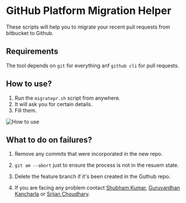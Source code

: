 # GitHub Platform Migration Helper

These scripts will help you to migrate your recent pull requests from bitbucket to Github.

## Requirements

The tool depends on `git` for everything anf `github cli` for pull requests.

## How to use?

1. Run the `migratepr.sh` script from anywhere.
1. It will ask you for certain details. 
1. Fill them.

![How to use](https://i.imgur.com/Yq48BqK.png)

## What to do on failures?

1. Remove any commits that were incorporated in the new repo.

1. `git am --abort` just to ensure the process is not in the resuem state.

1. Delete the feature branch if it's been created in the Guthub repo.

1. If you are facing any problem contact [Shubham Kumar](shubham.kumar@greyorange.com), [Guruvardhan Kancharla](kancharla.g@greyorange.com) or [Srijan Choudhary](srijan.c@greyorange.com).
